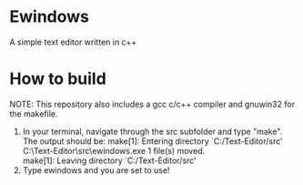 # Ewindows
A simple text editor written in c++
# How to build
NOTE: This repository also includes a gcc c/c++ compiler and gnuwin32 for the makefile.

1. In your terminal, navigate through the src subfolder and type "make". The output should be:
  make[1]: Entering directory \`C:/Text-Editor/src'
  C:\Text-Editor\src\ewindows.exe
        1 file(s) moved.  
  make[1]: Leaving directory \`C:/Text-Editor/src'
2. Type ewindows and you are set to use!
